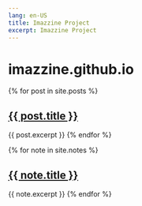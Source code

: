 ```yaml
---
lang: en-US
title: Imazzine Project
excerpt: Imazzine Project
---
```


# imazzine.github.io


{% for post in site.posts %}
  <h2><a href="{{ post.url }}">{{ post.title }}</a></h2>
  {{ post.excerpt }}
{% endfor %}

{% for note in site.notes %}
  <h2><a href="{{ note.url }}">{{ note.title }}</a></h2>
  {{ note.excerpt }}
{% endfor %}